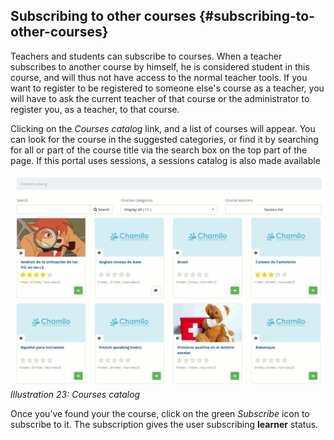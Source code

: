 ## Subscribing to other courses {#subscribing-to-other-courses}

Teachers and students can subscribe to courses. When a teacher subscribes to another course by himself, he is considered student in this course, and will thus not have access to the normal teacher tools. If you want to register to be registered to someone else&#039;s course as a teacher, you will have to ask the current teacher of that course or the administrator to register you, as a teacher, to that course.

Clicking on the _Courses catalog_ link, and a list of courses will appear. You can look for the course in the suggested categories, or find it by searching for all or part of the course title via the search box on the top part of the page. If this portal uses sessions, a sessions catalog is also made available

![](../assets/images21.png)*Illustration 23: Courses catalog*

Once you’ve found your the course, click on the green _Subscribe_ icon to subscribe to it. The subscription gives the user subscribing **learner** status.